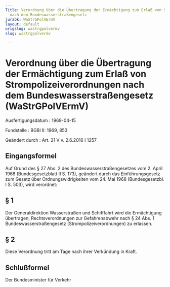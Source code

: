 ```yaml
---
Title: Verordnung über die Übertragung der Ermächtigung zum Erlaß von Strompolizeiverordnungen
  nach dem Bundeswasserstraßengesetz
jurabk: WaStrGPolVErmV
layout: default
origslug: wastrgpolvermv
slug: wastrgpolvermv

---
```


# Verordnung über die Übertragung der Ermächtigung zum Erlaß von Strompolizeiverordnungen nach dem Bundeswasserstraßengesetz (WaStrGPolVErmV)

Ausfertigungsdatum
:   1969-04-15

Fundstelle
:   BGBl II: 1969, 853

Geändert durch
:   Art. 21 V v. 2.6.2016 I 1257



## Eingangsformel

Auf Grund des § 27 Abs. 2 des Bundeswasserstraßengesetzes vom 2. April
1968 (Bundesgesetzblatt II S. 173), geändert durch das
Einführungsgesetz zum Gesetz über Ordnungswidrigkeiten vom 24. Mai
1968 (Bundesgesetzbl. I S. 503), wird verordnet:


## § 1

Der Generaldirektion Wasserstraßen und Schifffahrt wird die
Ermächtigung übertragen, Rechtsverordnungen zur Gefahrenabwehr nach §
24 Abs. 1 Bundeswasserstraßengesetz (Strompolizeiverordnungen) zu
erlassen.


## § 2

Diese Verordnung tritt am Tage nach ihrer Verkündung in Kraft.


## Schlußformel

Der Bundesminister für Verkehr

